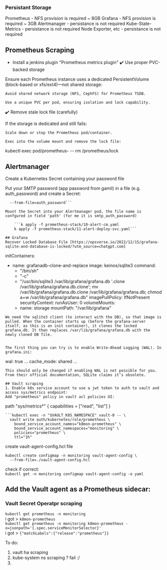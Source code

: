 ### Persistant Storage
Prometheus - NFS provision is required ~ 8GB
Grafana - NFS provision is required ~ 3GB
Alertmanager - persistance is not required
Kube-State-Metrics - persistance is not required
Node Exporter, etc - persistance is not required

## Prometheus Scraping
* Install a jenkins plugin "Prometheus metrics plugin"
✔️ Use proper PVC-backed storage

Ensure each Prometheus instance uses a dedicated PersistentVolume (block-based or xfs/ext4)—not shared storage:

    Avoid shared network storage (NFS, CephFS) for Prometheus TSDB.

    Use a unique PVC per pod, ensuring isolation and lock capability.

✔️ Remove stale lock file (carefully)

If the storage is dedicated and still fails:

    Scale down or stop the Prometheus pod/container.

    Exec into the volume mount and remove the lock file:

kubectl exec pod/prometheus-<id> -- rm /prometheus/lock

## Alertmanager
Create a Kubernetes Secret containing your password file

Put your SMTP password (app password from gamil) in a file (e.g. auth_password) and create a Secret:
```kubectl -n monitoring create secret generic alertmanager-smtp-secret \
  --from-file=auth_password```   

Mount the Secret into your Alertmanager pod, the file name is confgured in field 'path' (for me it is smtp_auth_password)

    ```k apply -f prometheus-stack/10-alert-cm.yaml
    k apply -f prometheus-stack/11-alert-deploy-svc.yaml```

## Grafana
Recover Locked Database File [https://opsverse.io/2022/12/15/grafana-sqlite-and-database-is-locked/?utm_source=chatgpt.com]
```   
initContainers:
- name: grafanadb-clone-and-replace
  image: keinos/sqlite3
  command:
  - "/bin/sh"
  - "-c"
  - "/usr/bin/sqlite3 /var/lib/grafana/grafana.db '.clone /var/lib/grafana/grafana.db.clone'; mv /var/lib/grafana/grafana.db.clone /var/lib/grafana/grafana.db; chmod a+w /var/lib/grafana/grafana.db"
  imagePullPolicy: IfNotPresent
  securityContext:
    runAsUser: 0
  volumeMounts:
  - name: storage
    mountPath: "/var/lib/grafana"
```   
We need the sqlite3 client (to interact with the DB), so that image is pulled. When the container starts up (before the grafana-server itself, as this is an init container), it clones the locked grafana.db. It then replaces /var/lib/grafana/grafana.db with the newly cloned DB file.


The first thing you can try is to enable Write-Ahead Logging (WAL). In grafana.ini:  
``` 
  [database]:
  ...
  wal: true
  ...
  cache_mode: shared
  ...
```   
This should only be changed if enabling WAL is not possible for you. From their official documentation, SQLite claims it’s obsolete.

## Vault scraping
1. Enable k8s service account to use a jwt token to auth to vault and access sys/metrics endpoint:
Add "prometheus" policy in vault acl policies UI:
```
  path "sys/metrics*"
  {
    capabilities = ["read", "list"]
  }
```   
```kubectl exec -n "$VAULT_K8S_NAMESPACE" vault-0 -- \
  vault write auth/kubernetes/role/prometheus \
    bound_service_account_names="k8mon-prometheus" \
    bound_service_account_namespaces="monitoring" \
    policies="prometheus" \
    ttl="1h"
```   
create vault-agent-config.hcl file
```
kubectl create configmap -n monitoring vault-agent-config \
  --from-file=./vault-agent-config.hcl
```
check if correct:  
`kubectl get -n monitoring configmap vault-agent-config -o yaml`  

Add the Vault agent as a Prometheus sidecar:
--------------------
### Vault Secret Operatpr scraping
`kubectl get prometheus -n monitoring`  
i got > `k8mon-prometheus`  
`kubectl get prometheus -n monitoring k8mon-prometheus -o=jsonpath='{.spec.serviceMonitorSelector}'`  
i got > `{"matchLabels":{"release":"prometheus"}}`  

To do:
1. vault ha scraping
2. kube-system ns scraping ? fail :/
3. 